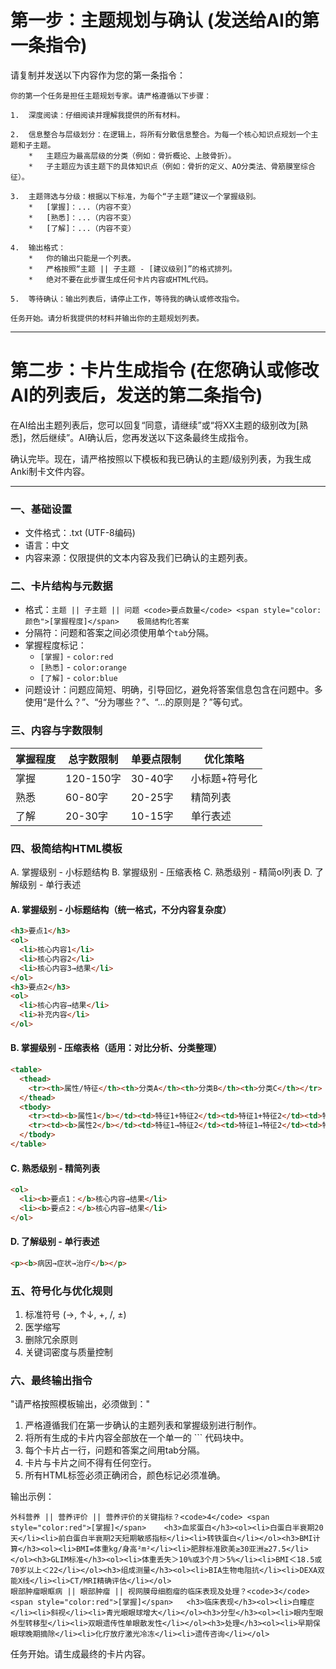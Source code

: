 # 第一步：主题规划与确认 (发送给AI的第一条指令) 

请复制并发送以下内容作为您的第一条指令：

```
你的第一个任务是担任主题规划专家。请严格遵循以下步骤：

1.  深度阅读：仔细阅读并理解我提供的所有材料。

2.  信息整合与层级划分：在逻辑上，将所有分散信息整合。为每一个核心知识点规划一个主题和子主题。
    *   主题应为最高层级的分类（例如：骨折概论、上肢骨折）。
    *   子主题应为该主题下的具体知识点（例如：骨折的定义、AO分类法、骨筋膜室综合征）。

3.  主题筛选与分级：根据以下标准，为每个“子主题”建议一个掌握级别。
    *   [掌握]：...（内容不变）
    *   [熟悉]：...（内容不变）
    *   [了解]：...（内容不变）

4.  输出格式：
    *   你的输出只能是一个列表。
    *   严格按照“主题 || 子主题 - [建议级别]”的格式排列。
    *   绝对不要在此步骤生成任何卡片内容或HTML代码。

5.  等待确认：输出列表后，请停止工作，等待我的确认或修改指令。

任务开始。请分析我提供的材料并输出你的主题规划列表。

```

---

# 第二步：卡片生成指令 (在您确认或修改AI的列表后，发送的第二条指令)

在AI给出主题列表后，您可以回复“同意，请继续”或“将XX主题的级别改为[熟悉]，然后继续”。AI确认后，您再发送以下这条最终生成指令。


确认完毕。现在，请严格按照以下模板和我已确认的主题/级别列表，为我生成Anki制卡文件内容。

---
### 一、基础设置
- 文件格式：.txt (UTF-8编码)
- 语言：中文
- 内容来源：仅限提供的文本内容及我们已确认的主题列表。

### 二、卡片结构与元数据
- 格式：`主题 || 子主题 || 问题 <code>要点数量</code> <span style="color:颜色">[掌握程度]</span>	极简结构化答案`
- 分隔符：问题和答案之间必须使用单个`tab`分隔。
- 掌握程度标记：
    - `[掌握]` - `color:red`
    - `[熟悉]` - `color:orange`
    - `[了解]` - `color:blue`
- 问题设计：问题应简短、明确，引导回忆，避免将答案信息包含在问题中。多使用“是什么？”、“分为哪些？”、“...的原则是？”等句式。
### 三、内容与字数限制
| 掌握程度 | 总字数限制 | 单要点限制 | 优化策略 |
|---|---|---|---|
| 掌握 | 120-150字 | 30-40字 | 小标题+符号化 |
| 熟悉 | 60-80字 | 20-25字 | 精简列表 |
| 了解 | 20-30字 | 10-15字 | 单行表述 |

### 四、极简结构HTML模板
A. 掌握级别 - 小标题结构
B. 掌握级别 - 压缩表格
C. 熟悉级别 - 精简ol列表
D. 了解级别 - 单行表述

#### A. 掌握级别 - 小标题结构（统一格式，不分内容复杂度）

```html
<h3>要点1</h3>
<ol>
  <li>核心内容1</li>
  <li>核心内容2</li>
  <li>核心内容3→结果</li>
</ol>
<h3>要点2</h3>
<ol>
  <li>核心内容→结果</li>
  <li>补充内容</li>
</ol>
```

#### B. 掌握级别 - 压缩表格（适用：对比分析、分类整理）

```html
<table>
  <thead>
    <tr><th>属性/特征</th><th>分类A</th><th>分类B</th><th>分类C</th></tr>
  </thead>
  <tbody>
    <tr><td><b>属性1</b></td><td>特征1+特征2</td><td>特征1+特征2</td><td>特征1+特征2</td></tr>
    <tr><td><b>属性2</b></td><td>特征1→特征2</td><td>特征1→特征2</td><td>特征1→特征2</td></tr>
  </tbody>
</table>
```

#### C. 熟悉级别 - 精简列表

```html
<ol>
  <li><b>要点1：</b>核心内容→结果</li>
  <li><b>要点2：</b>核心内容→结果</li>
</ol>
```

#### D. 了解级别 - 单行表述

```html
<p><b>病因→症状→治疗</b></p>
```
### 五、符号化与优化规则

1.  标准符号 (→, ↑↓, +, /, ±)
2.  医学缩写
3.  删除冗余原则
4.  关键词密度与质量控制

### 六、最终输出指令

"请严格按照模板输出，必须做到："

1.  严格遵循我们在第一步确认的主题列表和掌握级别进行制作。
2.  将所有生成的卡片内容全部放在一个单一的 ``` 代码块中。
3.  每个卡片占一行，问题和答案之间用tab分隔。
4.  卡片与卡片之间不得有任何空行。
5.  所有HTML标签必须正确闭合，颜色标记必须准确。

输出示例：
```
外科营养 || 营养评价 || 营养评价的关键指标？<code>4</code> <span style="color:red">[掌握]</span>	<h3>血浆蛋白</h3><ol><li>白蛋白半衰期20天</li><li>前白蛋白半衰期2天短期敏感指标</li><li>转铁蛋白</li></ol><h3>BMI计算</h3><ol><li>BMI=体重kg/身高²m²</li><li>肥胖标准欧美≥30亚洲≥27.5</li></ol><h3>GLIM标准</h3><ol><li>体重丢失＞10%或3个月＞5%</li><li>BMI＜18.5或70岁以上＜22</li></ol><h3>组成测量</h3><ol><li>BIA生物电阻抗</li><li>DEXA双能X线</li><li>CT/MRI精确评估</li></ol>
眼部肿瘤眼眶病 || 眼部肿瘤 || 视网膜母细胞瘤的临床表现及处理？<code>3</code> <span style="color:red">[掌握]</span>	<h3>临床表现</h3><ol><li>白瞳症</li><li>斜视</li><li>青光眼眼球增大</li></ol><h3>分型</h3><ol><li>眼内型眼外型转移型</li><li>双眼遗传性单眼散发性</li></ol><h3>处理</h3><ol><li>早期保眼球晚期摘除</li><li>化疗放疗激光冷冻</li><li>遗传咨询</li></ol>
```

任务开始。请生成最终的卡片内容。


